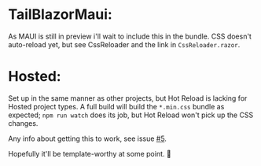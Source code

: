 # TailBlazorMaui:

As MAUI is still in preview i'll wait to include this in the bundle.  CSS doesn't auto-reload yet, but see CssReloader and the link in `CssReloader.razor`.

# Hosted:

Set up in the same manner as other projects, but Hot Reload is lacking for Hosted project types.  A full build will build the `*.min.css` bundle as expected; `npm run watch` does its job, but Hot Reload won't pick up the CSS changes.

Any info about getting this to work, see issue [#5](https://github.com/McNerdius/TailBlazor-Templates/issues/5).

Hopefully it'll be template-worthy at some point. 🤔